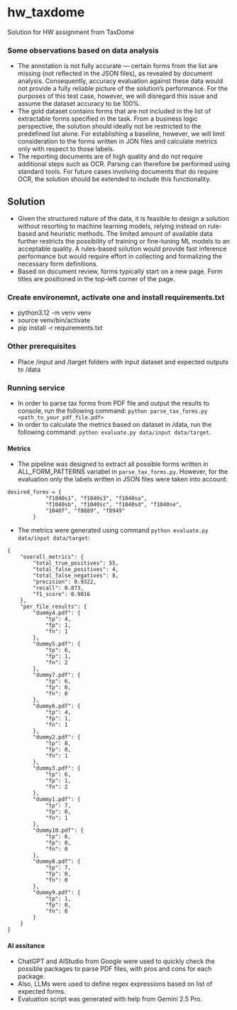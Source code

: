 # hw_taxdome
Solution for HW assignment from TaxDome

### Some observations based on data analysis
- The annotation is not fully accurate — certain forms from the list are missing (not reflected in the JSON files), as revealed by document analysis. Consequently, accuracy evaluation against these data would not provide a fully reliable picture of the solution’s performance. For the purposes of this test case, however, we will disregard this issue and assume the dataset accuracy to be 100%.
- The gold dataset contains forms that are not included in the list of extractable forms specified in the task. From a business logic perspective, the solution should ideally not be restricted to the predefined list alone. For establishing a baseline, however, we will limit consideration to the forms written in JON files and calculate metrics only with respect to those labels.
- The reporting documents are of high quality and do not require additional steps such as OCR. Parsing can therefore be performed using standard tools. For future cases involving documents that do require OCR, the solution should be extended to include this functionality.


## Solution

- Given the structured nature of the data, it is feasible to design a solution without resorting to machine learning models, relying instead on rule-based and heuristic methods. The limited amount of available data further restricts the possibility of training or fine-tuning ML models to an acceptable quality. A rules-based solution would provide fast inference performance but would require effort in collecting and formalizing the necessary form definitions.
- Based on document review, forms typically start on a new page. Form titles are positioned in the top-left corner of the page.

### Create environemnt, activate one and install requirements.txt
- python3.12 -m venv venv
- source venv/bin/activate
- pip install -r requirements.txt

### Other prerequisites
- Place /input and /target folders with input dataset and expected outputs to /data

### Running service
- In order to parse tax forms from PDF file and output the results to console, run the following command: `python parse_tax_forms.py <path_to_your_pdf_file.pdf>`
- In order to calculate the metrics based on dataset in /data, run the following command: `python evaluate.py data/input data/target`.

#### Metrics
- The pipeline was designed to extract all possible forms written in ALL_FORM_PATTERNS variabel in `parse_tax_forms.py`. However, for the evaluation only the labels written in JSON files were taken into account:
```
desired_forms = {
            "f1040s1", "f1040s3", "f1040sa", 
            "f1040sb", "f1040sc", "f1040sd", "f1040se", 
            "1040f", "f8889", "f8949"
        }
```
- The metrics were generated using command `python evaluate.py data/input data/target`:
```
{
    "overall_metrics": {
        "total_true_positives": 55,
        "total_false_positives": 4,
        "total_false_negatives": 8,
        "precision": 0.9322,
        "recall": 0.873,
        "f1_score": 0.9016
    },
    "per_file_results": {
        "dummy4.pdf": {
            "tp": 4,
            "fp": 1,
            "fn": 1
        },
        "dummy5.pdf": {
            "tp": 6,
            "fp": 1,
            "fn": 2
        },
        "dummy7.pdf": {
            "tp": 6,
            "fp": 0,
            "fn": 0
        },
        "dummy6.pdf": {
            "tp": 4,
            "fp": 1,
            "fn": 1
        },
        "dummy2.pdf": {
            "tp": 8,
            "fp": 0,
            "fn": 1
        },
        "dummy3.pdf": {
            "tp": 6,
            "fp": 1,
            "fn": 2
        },
        "dummy1.pdf": {
            "tp": 7,
            "fp": 0,
            "fn": 1
        },
        "dummy10.pdf": {
            "tp": 6,
            "fp": 0,
            "fn": 0
        },
        "dummy8.pdf": {
            "tp": 7,
            "fp": 0,
            "fn": 0
        },
        "dummy9.pdf": {
            "tp": 1,
            "fp": 0,
            "fn": 0
        }
    }
}
```

#### AI assitance
- ChatGPT and AIStudio from Google were used to quickly check the possible packages to parse PDF files, with pros and cons for each package.
- Also, LLMs were used to define regex expressions based on list of expected forms.
- Evaluation script was generated with help from Gemini 2.5 Pro.
